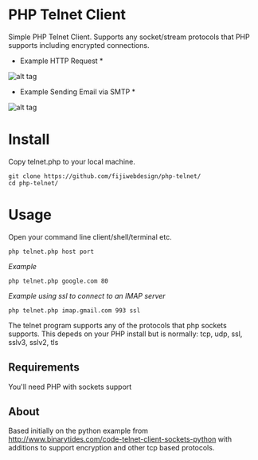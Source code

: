 PHP Telnet Client
==========

Simple PHP Telnet Client. Supports any socket/stream protocols that PHP supports including encrypted connections. 

* Example HTTP Request *

![alt tag](http://g.recordit.co/cS1let15Y4.gif)

* Example Sending Email via SMTP *

![alt tag](http://g.recordit.co/hhEEKVUm0D.gif)

Install
=======

Copy telnet.php to your local machine.

```
git clone https://github.com/fijiwebdesign/php-telnet/
cd php-telnet/
```

Usage
=====

Open your command line client/shell/terminal etc. 

`php telnet.php host port`

*Example*

`php telnet.php google.com 80`

*Example using ssl to connect to an IMAP server*

`php telnet.php imap.gmail.com 993 ssl`

The telnet program supports any of the protocols that php sockets supports. This depeds on your PHP install but is normally:  tcp, udp, ssl, sslv3, sslv2, tls

Requirements
--------

You'll need PHP with sockets support

About
-----

Based initially on the python example from http://www.binarytides.com/code-telnet-client-sockets-python with additions to support encryption and other tcp based protocols. 
